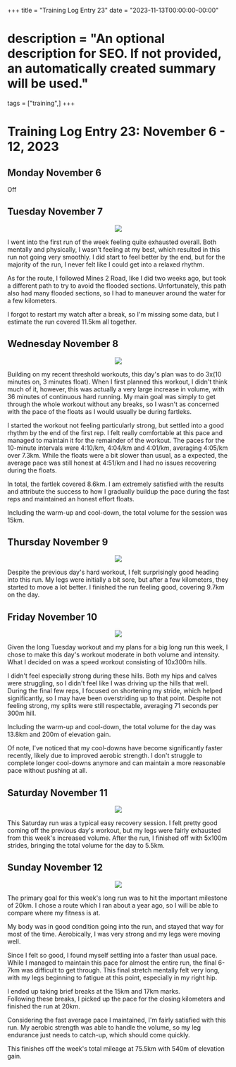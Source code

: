 +++
title = "Training Log Entry 23"
date = "2023-11-13T00:00:00-00:00"
# description = "An optional description for SEO. If not provided, an automatically created summary will be used."
tags = ["training",]
+++


# Training Log Entry 23:  November 6 - 12, 2023

## Monday November 6

Off

## Tuesday November 7

<div style="text-align:center"><img src="/images/posts/training/2023/23/1.png.webp" /></div>

I went into the first run of the week feeling quite exhausted overall.
Both mentally and physically, I wasn't feeling at my best, which resulted in this run not going very smoothly.
I did start to feel better by the end, but for the majority of the run, I never felt like I could get into a relaxed rhythm.

As for the route, I followed Mines 2 Road, like I did two weeks ago, but took a different path to try to avoid the flooded sections.
Unfortunately, this path also had many flooded sections, so I had to maneuver around the water for a few kilometers.

I forgot to restart my watch after a break, so I'm missing some data, but I estimate the run covered 11.5km all together.

## Wednesday November 8

<div style="text-align:center"><img src="/images/posts/training/2023/23/2.png.webp" /></div>

Building on my recent threshold workouts, this day's plan was to do 3x(10 minutes on, 3 minutes float).
When I first planned this workout, I didn't think much of it, however, this was actually a very large increase in volume, with 36 minutes of continuous hard running. 
My main goal was simply to get through the whole workout without any breaks, so I wasn't as concerned with the pace of the floats as I would usually be during fartleks.

I started the workout not feeling particularly strong, but settled into a good rhythm by the end of the first rep.
I felt really comfortable at this pace and managed to maintain it for the remainder of the workout.
The paces for the 10-minute intervals were 4:10/km, 4:04/km and 4:01/km, averaging 4:05/km over 7.3km.
While the floats were a bit slower than usual, as a expected, the average pace was still honest at 4:51/km and I had no issues recovering during the floats.

In total, the fartlek covered 8.6km.
I am extremely satisfied with the results and attribute the success to how I gradually buildup the pace during the fast reps and maintained an honest effort floats.

Including the warm-up and cool-down, the total volume for the session was 15km.

## Thursday November 9

<div style="text-align:center"><img src="/images/posts/training/2023/23/3.png.webp" /></div>

Despite the previous day's hard workout, I felt surprisingly good heading into this run.
My legs were initially a bit sore, but after a few kilometers, they started to move a lot better.
I finished the run feeling good, covering 9.7km on the day.


## Friday November 10

<div style="text-align:center"><img src="/images/posts/training/2023/23/4.png.webp" /></div>

Given the long Tuesday workout and my plans for a big long run this week, I chose to make this day's workout moderate in both volume and intensity.
What I decided on was a speed workout consisting of 10x300m hills.

I didn't feel especially strong during these hills.
Both my hips and calves were struggling, so I didn't feel like I was driving up the hills that well.
During the final few reps, I focused on shortening my stride, which helped significantly, so I may have been overstriding up to that point.
Despite not feeling strong, my splits were still respectable, averaging 71 seconds per 300m hill.

Including the warm-up and cool-down, the total volume for the day was 13.8km and 200m of elevation gain.

Of note, I've noticed that my cool-downs have become significantly faster recently, likely due to improved aerobic strength.
I don't struggle to complete longer cool-downs anymore and can maintain a more reasonable pace without pushing at all.


## Saturday November 11

<div style="text-align:center"><img src="/images/posts/training/2023/23/5.png.webp" /></div>

This Saturday run was a typical easy recovery session.
I felt pretty good coming off the previous day's workout, but my legs were fairly exhausted from this week's increased volume.
After the run, I finished off with 5x100m strides, bringing the total volume for the day to 5.5km.

## Sunday November 12

<div style="text-align:center"><img src="/images/posts/training/2023/23/6.png.webp" /></div>

The primary goal for this week's long run was to hit the important milestone of 20km.
I chose a route which I ran about a year ago, so I will be able to compare where my fitness is at.

My body was in good condition going into the run, and stayed that way for most of the time.
Aerobically, I was very strong and my legs were moving well.

Since I felt so good, I found myself settling into a faster than usual pace.
While I managed to maintain this pace for almost the entire run, the final 6-7km was difficult to get through.
This final stretch mentally felt very long, with my legs beginning to fatigue at this point, especially in my right hip.

I ended up taking brief breaks at the 15km and 17km marks.  
Following these breaks, I picked up the pace for the closing kilometers and finished the run at 20km.

Considering the fast average pace I maintained, I'm fairly satisfied with this run.
My aerobic strength was able to handle the volume, so my leg endurance just needs to catch-up, which should come quickly.

This finishes off the week's total mileage at 75.5km with 540m of elevation gain.
